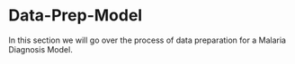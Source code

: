 # Data-Prep-Model
In this section we will go over the process of data preparation for a Malaria Diagnosis Model.

